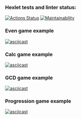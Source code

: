 ### Hexlet tests and linter status:
[![Actions Status](https://github.com/MysterGoN/python-project-49/workflows/hexlet-check/badge.svg)](https://github.com/MysterGoN/python-project-49/actions)
[![Maintainability](https://api.codeclimate.com/v1/badges/d6ffd03e47fba288890c/maintainability)](https://codeclimate.com/github/MysterGoN/python-project-49/maintainability)

### Even game example
[![asciicast](https://asciinema.org/a/c7StrXPNyEcGPh9wNVknynIdI.svg)](https://asciinema.org/a/c7StrXPNyEcGPh9wNVknynIdI)

### Calc game example
[![asciicast](https://asciinema.org/a/gITqjGs6vkCwKpbUBbZR044po.svg)](https://asciinema.org/a/gITqjGs6vkCwKpbUBbZR044po)

### GCD game example
[![asciicast](https://asciinema.org/a/Op7tqeYVf8qUZNutxPM5KwadM.svg)](https://asciinema.org/a/Op7tqeYVf8qUZNutxPM5KwadM)

### Progression game example
[![asciicast](https://asciinema.org/a/981WKvFLPjHbun0ESEJvcgbsW.svg)](https://asciinema.org/a/981WKvFLPjHbun0ESEJvcgbsW)
